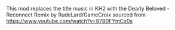 This mod replaces the title music in KH2 with the Dearly Beloved - Reconnect Remix by RudeLard/GameCroix
sourced from https://www.youtube.com/watch?v=87B0FYmCx0s
